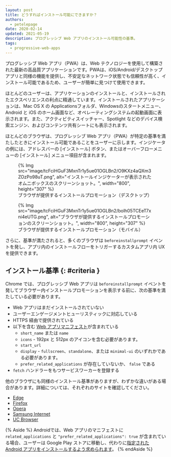 ```yaml
---
layout: post
title: どうすればインストール可能にできますか？
authors:
  - petelepage
date: 2020-02-14
updated: 2021-05-19
description: プログレッシブ Web アプリのインストール可能性の基準。
tags:
  - progressive-web-apps
---
```


プログレッシブ Web アプリ（PWA）は、Web テクノロジーを使用して構築された最新の高品質アプリケーションです。PWAは、iOS/Android/デスクトップアプリと同様の機能を提供し、不安定なネットワーク状態でも信頼性が高く、インストール可能であるため、ユーザーが簡単に見つけて使用できます。

ほとんどのユーザーは、アプリケーションのインストールと、インストールされたエクスペリエンスの利点に精通しています。インストールされたアプリケーションは、Mac OS X の Applicationsフォルダ、Windowsのスタートメニュー、Android と iOS のホーム画面など、オペレーティングシステムの起動画面に表示されます。また、アクティビティスイッチャー、Spotlight などのデバイス検索エンジン、およびコンテンツ共有シートにも表示されます。

ほとんどのブラウザは、プログレッシブ Web アプリ（PWA）が特定の基準を満たしたときにインストール可能であることをユーザーに示します。インジケータの例には、アドレスバーの [インストール] ボタン、またはオーバーフローメニューの [インストール] メニュー項目が含まれます。

<div class="w-columns">
  <figure id="browser-install-promo">{% Img src="image/tcFciHGuF3MxnTr1y5ue01OGLBn2/O9KXz4aQXm3ZOzPo98uT.png", alt="インストールインジケーターが表示されたオムニボックスのスクリーンショット。", width="800", height="307" %} <figcaption> ブラウザが提供するインストールプロモーション（デスクトップ）</figcaption></figure>
  <figure>{% Img src="image/tcFciHGuF3MxnTr1y5ue01OGLBn2/bolh05TCEeT7xni4eUTG.png", alt="ブラウザが提供するインストールプロモーションのスクリーンショット。", width="800", height="307" %} <figcaption>ブラウザが提供するインストールプロモーション（モバイル）</figcaption></figure>
</div>

さらに、基準が満たされると、多くのブラウザは `beforeinstallprompt` イベントを発し、アプリ内のインストールフローをトリガーするカスタムアプリ内 UX を提供できます。

## インストール基準 {: #criteria }

Chrome では、プログレッシブ Web アプリは `beforeinstallprompt` イベントを発してブラウザー内インストールプロモーションを表示する前に、次の基準を満たしている必要があります。

- Web アプリはまだインストールされていない
- ユーザーエンゲージメントヒューリスティックに対応している
- HTTPS 経由で提供されている
- 以下を含む [Web アプリマニフェスト](/add-manifest/)が含まれている
    - `short_name` または `name`
    - `icons` - 192px と 512px のアイコンを含む必要があります。
    - `start_url`
    - `display` - `fullscreen`、`standalone`、または `minimal-ui` のいずれかである必要があります。
    - `prefer_related_applications` が存在していないか、 `false` である
- `fetch` ハンドラーをもつサービスワーカーを登録する

他のブラウザにも同様のインストール基準がありますが、わずかな違いがある場合があります。詳細については、それぞれのサイトを確認してください。

- [Edge](https://docs.microsoft.com/microsoft-edge/progressive-web-apps#requirements)
- [Firefox](https://developer.mozilla.org/docs/Web/Progressive_web_apps/Installable_PWAs)
- [Opera](https://dev.opera.com/articles/installable-web-apps/)
- [Samsung Internet](https://hub.samsunginter.net/docs/ambient-badging/)
- [UC Browser](https://plus.ucweb.com/docs/pwa/docs-en/zvrh56)

{% Aside %} Androidでは、Web アプリのマニフェストに `related_applications` と `"prefer_related_applications": true` が含まれている場合、ユーザーは Google Play ストアに移動し、代わりに[指定された Android アプリをインストールするよう求められます](https://developers.google.com/web/fundamentals/app-install-banners/native)。 {% endAside %}
